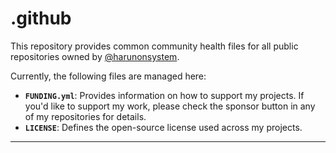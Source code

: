 # .github

This repository provides common community health files for all public repositories owned by [@harunonsystem](https://github.com/harunonsystem).

Currently, the following files are managed here:

*   **`FUNDING.yml`**: Provides information on how to support my projects. If you'd like to support my work, please check the sponsor button in any of my repositories for details.
*   **`LICENSE`**: Defines the open-source license used across my projects.

---
